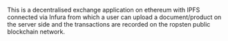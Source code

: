 This is a decentralised exchange application on ethereum with IPFS connected via Infura from which a user can upload a document/product on the server side and the transactions are recorded on the ropsten public blockchain network.
